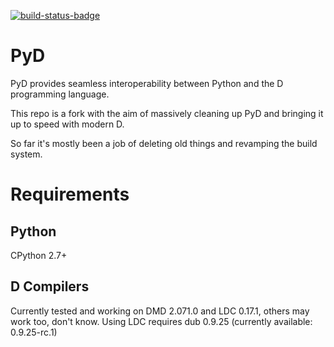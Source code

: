 [![build-status-badge]][build-status]

# PyD

PyD provides seamless interoperability between Python and the D programming language.

This repo is a fork with the aim of massively cleaning up PyD and bringing it up to
speed with modern D.

So far it's mostly been a job of deleting old things and revamping the build system.

# Requirements

## Python

CPython 2.7+

## D Compilers

Currently tested and working on DMD 2.071.0 and LDC 0.17.1, others may work too, don't know.
Using LDC requires dub 0.9.25 (currently available: 0.9.25-rc.1)

[build-status-badge]: https://travis-ci.org/John-Colvin/pyd.svg?branch=master
[build-status]: https://travis-ci.org/John-Colvin/pyd
